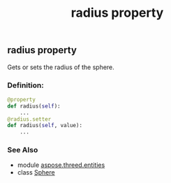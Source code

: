 ﻿---
title: radius property
second_title: Aspose.3D for Python via .NET API References
description: 
type: docs
weight: 190
url: /python-net/aspose.threed.entities/sphere/radius/
is_root: false
---

## radius property


Gets or sets the radius of the sphere.
### Definition:
```python
@property
def radius(self):
    ...
@radius.setter
def radius(self, value):
    ...
```

### See Also
* module [aspose.threed.entities](../../)
* class [Sphere](/3d/python-net/aspose.threed.entities/sphere)
